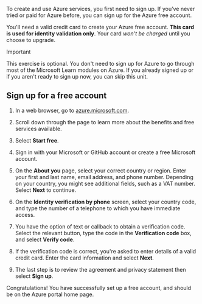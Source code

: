 To create and use Azure services, you first need to sign up. If you’ve never tried or paid for Azure before, you can sign up for the Azure free account. 

You'll need a valid credit card to create your Azure free account. **This card is used for identity validation only**. Your card _won't be charged_ until you choose to upgrade.

> [!IMPORTANT]
> This exercise is optional. You don't need to sign up for Azure to go through most of the Microsoft Learn modules on Azure. If you already signed up or if you aren't ready to sign up now, you can skip this unit.

## Sign up for a free account

1. In a web browser, go to [azure.microsoft.com](http://azure.microsoft.com/free).

1. Scroll down through the page to learn more about the benefits and free services available.

1. Select **Start free**.
1. Sign in with your Microsoft or GitHub account or create a free Microsoft account.

1. On the **About you** page, select your correct country or region. Enter your first and last name, email address, and phone number. Depending on your country, you might see additional fields, such as a VAT number. Select **Next** to continue.

1. On the **Identity verification by phone** screen, select your country code, and type the number of a telephone to which you have immediate access.

1. You have the option of text or callback to obtain a verification code. Select the relevant button, type the code in the **Verification code** box, and select **Verify code**.

1. If the verification code is correct, you're asked to enter details of a valid credit card. Enter the card information and select **Next**.

1. The last step is to review the agreement and privacy statement then select **Sign up**.

Congratulations! You have successfully set up a free account, and should be on the Azure portal home page.
